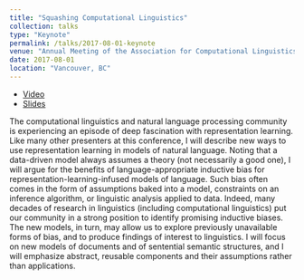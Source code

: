 ```yaml
---
title: "Squashing Computational Linguistics"
collection: talks
type: "Keynote"
permalink: /talks/2017-08-01-keynote
venue: "Annual Meeting of the Association for Computational Linguistics (ACL)"
date: 2017-08-01
location: "Vancouver, BC"
---
```


* [Video](https://vimeo.com/234958746)
* [Slides](https://homes.cs.washington.edu/~nasmith/slides/acl-8-1-17.pdf) 

The computational linguistics and natural language processing community is experiencing an episode of deep fascination with representation learning.  Like many other presenters at this conference, I will describe new ways to use representation learning in models of natural language.  Noting that a data-driven model always assumes a theory (not necessarily a good one), I will argue for the benefits of language-appropriate inductive bias for representation-learning-infused models of language.  Such bias often comes in the form of assumptions baked into a model, constraints on an inference algorithm, or linguistic analysis applied to data.  Indeed, many decades of research in linguistics (including computational linguistics) put our community in a strong position to identify promising inductive biases.  The new models, in turn, may allow us to explore previously unavailable forms of bias, and to produce findings of interest to linguistics.  I will focus on new models of documents and of sentential semantic structures, and I will emphasize abstract, reusable components and their assumptions rather than applications.



